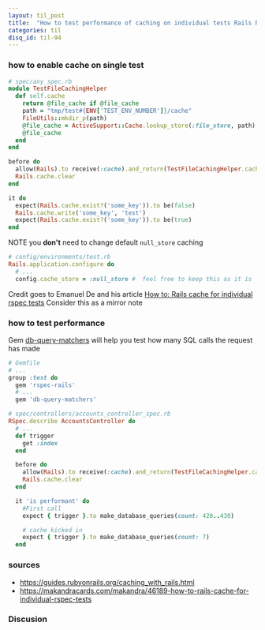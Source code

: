 ```yaml
---
layout: til_post
title:  "How to test performance of caching on individual tests Rails RSpec"
categories: til
disq_id: til-94
---
```



### how to enable cache on single test

```ruby
# spec/any_spec.rb
module TestFileCachingHelper
  def self.cache
    return @file_cache if @file_cache
    path = "tmp/test#{ENV['TEST_ENV_NUMBER']}/cache"
    FileUtils::mkdir_p(path)
    @file_cache = ActiveSupport::Cache.lookup_store(:file_store, path)
    @file_cache
  end
end

before do
  allow(Rails).to receive(:cache).and_return(TestFileCachingHelper.cache)
  Rails.cache.clear
end

it do
  expect(Rails.cache.exist?('some_key')).to be(false)
  Rails.cache.write('some_key', 'test')
  expect(Rails.cache.exist?('some_key')).to be(true)
end
```


NOTE  you **don't** need to change default `null_store` caching

```ruby
# config/environments/test.rb
Rails.application.configure do
  # ...
  config.cache_store = :null_store #  feel free to keep this as it is
```


Credit goes to Emanuel De and his article
[How to: Rails cache for individual rspec tests](https://makandracards.com/makandra/46189-how-to-rails-cache-for-individual-rspec-tests) Consider this as a mirror note


### how to test performance

Gem  [db-query-matchers](https://github.com/civiccc/db-query-matchers)
will help you test how many SQL calls the request has made


```ruby
# Gemfile
# ...
group :test do
  gem 'rspec-rails'
  # ...
  gem 'db-query-matchers'
```

```ruby
# spec/controllers/accounts_controller_spec.rb
RSpec.describe AccountsController do
  # ...
  def trigger
    get :index
  end

  before do
    allow(Rails).to receive(:cache).and_return(TestFileCachingHelper.cache)
    Rails.cache.clear
  end

  it 'is performant' do
    #First call
    expect { trigger }.to make_database_queries(count: 420..430)

    # cache kicked in
    expect { trigger }.to make_database_queries(count: 7)
  end
```

### sources

* <https://guides.rubyonrails.org/caching_with_rails.html>
* <https://makandracards.com/makandra/46189-how-to-rails-cache-for-individual-rspec-tests>

### Discusion
